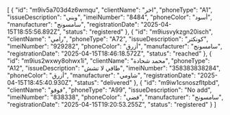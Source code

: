 [
  {
    "id": "m9iv5a703d4z6wmqu",
    "clientName": "اخر",
    "phoneType": "A1",
    "issueDescription": "وبني",
    "imeiNumber": "8484",
    "phoneColor": "أسود",
    "manufacturer": "سامسونج",
    "registrationDate": "2025-04-15T18:55:56.892Z",
    "status": "registered"
  },
  {
    "id": "m9iusvykzgn20isch",
    "clientName": "رامي",
    "phoneType": "A72",
    "issueDescription": "كونكتر",
    "imeiNumber": "929282",
    "phoneColor": "أزرق",
    "manufacturer": "سامسونج",
    "registrationDate": "2025-04-15T18:46:18.572Z",
    "status": "reached"
  },
  {
    "id": "m9ius2wxwy8ohwx1i",
    "clientName": "محمد شحادة",
    "phoneType": "A12",
    "issueDescription": "طافي لا تشش",
    "imeiNumber": "358383838284",
    "phoneColor": "أزرق",
    "manufacturer": "شاومي",
    "registrationDate": "2025-04-15T18:45:40.930Z",
    "status": "delivered"
  },
  {
    "id": "m9iw1csnoszfltpbd",
    "clientName": "فوفو",
    "phoneType": "A99",
    "issueDescription": "No add",
    "imeiNumber": "838338",
    "phoneColor": "فضي",
    "manufacturer": "سامسونج",
    "registrationDate": "2025-04-15T19:20:53.255Z",
    "status": "registered"
  }
]